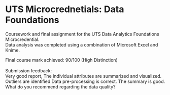 # UTS Microcrednetials: Data Foundations
Coursework and final assignment for the UTS Data Analytics Foundations Microcredential.  
Data analysis was completed using a combination of Microsoft Excel and Knime.
<br/>

Final course mark achieved: 90/100 (High Distinction)
<br/>
<br/> 
Submission feedback:
<br/>
Very good report, The individual attributes are summarized  and visualized.
Outliers are identified 
Data pre-processing is correct.
The summary is good.
What do you recommend regarding the data quality?
